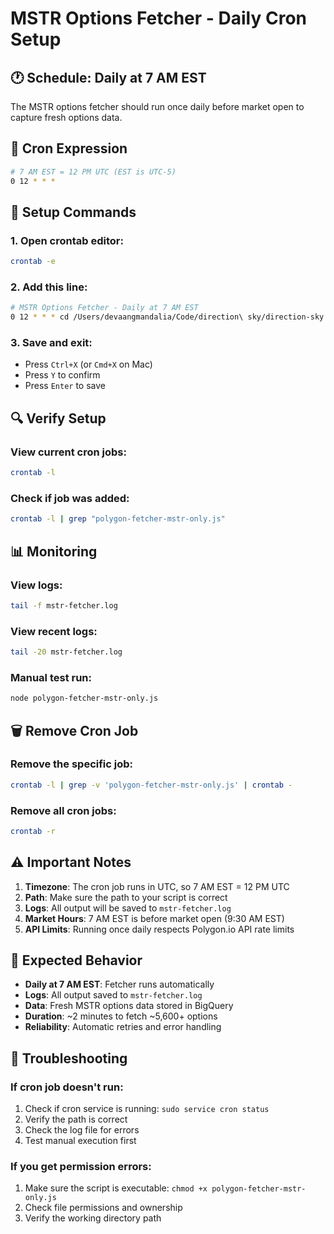 # MSTR Options Fetcher - Daily Cron Setup

## 🕐 **Schedule: Daily at 7 AM EST**

The MSTR options fetcher should run once daily before market open to capture fresh options data.

## 📅 **Cron Expression**

```bash
# 7 AM EST = 12 PM UTC (EST is UTC-5)
0 12 * * *
```

## 🚀 **Setup Commands**

### **1. Open crontab editor:**
```bash
crontab -e
```

### **2. Add this line:**
```bash
# MSTR Options Fetcher - Daily at 7 AM EST
0 12 * * * cd /Users/devaangmandalia/Code/direction\ sky/direction-sky && /usr/bin/node polygon-fetcher-mstr-only.js >> mstr-fetcher.log 2>&1
```

### **3. Save and exit:**
- Press `Ctrl+X` (or `Cmd+X` on Mac)
- Press `Y` to confirm
- Press `Enter` to save

## 🔍 **Verify Setup**

### **View current cron jobs:**
```bash
crontab -l
```

### **Check if job was added:**
```bash
crontab -l | grep "polygon-fetcher-mstr-only.js"
```

## 📊 **Monitoring**

### **View logs:**
```bash
tail -f mstr-fetcher.log
```

### **View recent logs:**
```bash
tail -20 mstr-fetcher.log
```

### **Manual test run:**
```bash
node polygon-fetcher-mstr-only.js
```

## 🗑️ **Remove Cron Job**

### **Remove the specific job:**
```bash
crontab -l | grep -v 'polygon-fetcher-mstr-only.js' | crontab -
```

### **Remove all cron jobs:**
```bash
crontab -r
```

## ⚠️ **Important Notes**

1. **Timezone**: The cron job runs in UTC, so 7 AM EST = 12 PM UTC
2. **Path**: Make sure the path to your script is correct
3. **Logs**: All output will be saved to `mstr-fetcher.log`
4. **Market Hours**: 7 AM EST is before market open (9:30 AM EST)
5. **API Limits**: Running once daily respects Polygon.io API rate limits

## 🎯 **Expected Behavior**

- **Daily at 7 AM EST**: Fetcher runs automatically
- **Logs**: All output saved to `mstr-fetcher.log`
- **Data**: Fresh MSTR options data stored in BigQuery
- **Duration**: ~2 minutes to fetch ~5,600+ options
- **Reliability**: Automatic retries and error handling

## 🔧 **Troubleshooting**

### **If cron job doesn't run:**
1. Check if cron service is running: `sudo service cron status`
2. Verify the path is correct
3. Check the log file for errors
4. Test manual execution first

### **If you get permission errors:**
1. Make sure the script is executable: `chmod +x polygon-fetcher-mstr-only.js`
2. Check file permissions and ownership
3. Verify the working directory path 